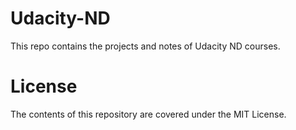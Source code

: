 # Udacity-ND

This repo contains the projects and notes of Udacity ND courses.

# License 
The contents of this repository are covered under the MIT License.
